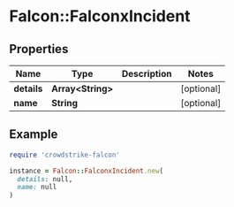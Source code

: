 # Falcon::FalconxIncident

## Properties

| Name | Type | Description | Notes |
| ---- | ---- | ----------- | ----- |
| **details** | **Array&lt;String&gt;** |  | [optional] |
| **name** | **String** |  | [optional] |

## Example

```ruby
require 'crowdstrike-falcon'

instance = Falcon::FalconxIncident.new(
  details: null,
  name: null
)
```

